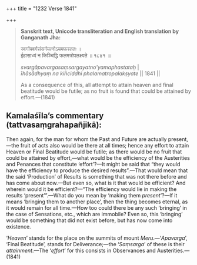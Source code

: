 +++
title = "1232 Verse 1841"

+++
> **Sanskrit text, Unicode transliteration and English translation by Ganganath Jha:** 
>
> स्वर्गापवर्गसंसर्गयत्नोऽयमफस्ततः ।  
> ईहासाध्यं न किञ्चिद्धि फलमत्रोपलक्ष्यते ॥ १८४१ ॥ 
>
> *svargāpavargasaṃsargayatno'yamaphastataḥ* \|  
> *īhāsādhyaṃ na kiñciddhi phalamatropalakṣyate* \|\| 1841 \|\| 
>
> As a consequence of this, all attempt to attain heaven and final beatitude would be futile; as no fruit is found that could be attained by effort.—(1841)



## Kamalaśīla’s commentary (tattvasaṃgrahapañjikā):

Then again, for the man for whom the Past and Future are actually present,—the fruit of acts also would be there at all times; hence any effort to attain Heaven or Final Beatitude would be futile; as there would be no fruit that could be attained by effort,—what would be the efficiency of the Austerities and Penances that constitute ‘effort’?—It might be said that “they would have the efficiency to produce the desired results”.—That would mean that the said ‘Production’ of Results is something that was not there before and has come about now.—But even so, what is it that would be efficient? And wherein would it be efficient?—“The efficiency would lie in making the results ‘present’”.—What do you mean by ‘making them *present*’?—If it means ‘bringing them to another place’, then the thing becomes eternal, as it would remain for all time.—How too could there be any such ‘bringing’ in the case of Sensations, etc., which are immobile? Even so, this ‘bringing’ would be something that did not exist before, but has now come into existence.

‘*Heaven*’ stands for the place on the summits of mount *Meru*.—‘*Apavarga*’, ‘Final Beatitude’, stands for Deliverance;—the ‘*Saṃsarga*’ of these is their *attainment*.—The ‘*effort*’ for this consists in Observances and Austerities.—(1841)


